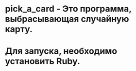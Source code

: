 # pick_a_card - Это  программа, выбрасывающая случайную карту.
# Для запуска, необходимо установить Ruby.
